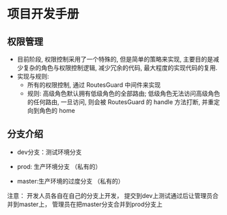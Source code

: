 # 项目开发手册

## 权限管理

- 目前阶段, 权限控制采用了一个特殊的, 但是简单的策略来实现, 主要目的是减少复杂的角色与权限控制逻辑, 减少冗余的代码, 最大程度的实现代码的复用.
- 实现与规则:
    - 所有的权限控制, 通过 RoutesGuard 中间件来实现
    - 规则: 高级角色默认拥有低级角色的全部路由; 低级角色无法访问高级角色的任何路由, 一旦访问, 则会被 RoutesGuard 的 handle 方法打断, 并重定向到角色的 home


## 分支介绍

- dev分支：测试环境分支

- prod: 生产环境分支 （私有的）

- master:生产环境的过度分支 （私有的）

注意：
开发人员各自在自己的分支上开发，
提交到dev上测试通过后让管理员合并到master上，
管理员在把master分支合并到prod分支上